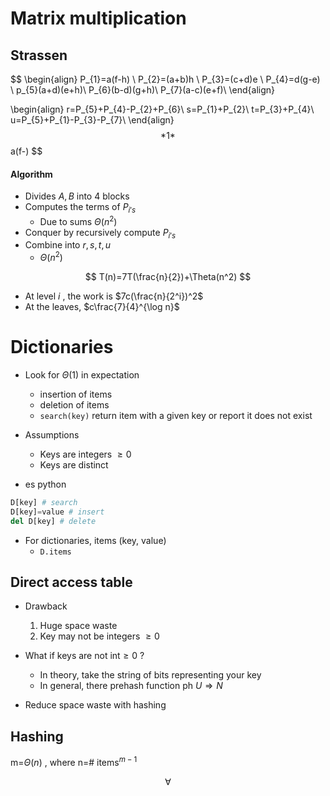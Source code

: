 # Matrix multiplication

## Strassen
$$
\begin{align}
P_{1}=a(f-h) \\
P_{2}=(a+b)h \\
P_{3}=(c+d)e \\
P_{4}=d(g-e) \\
p_{5}(a+d)(e+h)\\
P_{6}(b-d)(g+h)\\
P_{7}(a-c)(e+f)\\
\end{align}

$$
$$
\begin{align}
r=P_{5}+P_{4}-P_{2}+P_{6}\\
s=P_{1}+P_{2}\\
t=P_{3}+P_{4}\\
u=P_{5}+P_{1}-P_{3}-P_{7}\\
\end{align}
$$
*1*
$$
a(f-)
$$

#### Algorithm
- Divides $A,B$ into 4 blocks
- Computes the terms of $P_{i's}$
	- Due to sums $\Theta(n^2)$
- Conquer by recursively compute $P_{i's}$
- Combine into $r,s,t,u$
	- $\Theta(n^2)$

$$
T(n)=7T(\frac{n}{2})+\Theta(n^2)
$$
- At level $i$ , the work is $7c(\frac{n}{2^i})^2$
- At the leaves, $c\frac{7}{4}^{\log n}$ 

# Dictionaries

- Look for $\Theta(1)$ in expectation
	- insertion of items
	- deletion of items
	- `search(key)` return item with a given key or report it does not exist

- Assumptions
	- Keys are integers $\geq 0$
	- Keys are distinct

- es python
```python
D[key] # search
D[key]=value # insert
del D[key] # delete
```

- For dictionaries, items (key, value)
	- `D.items`

## Direct access table
- Drawback
	1. Huge space waste
	2. Key may not be integers $\geq 0$ 

- What if keys are not int$\geq 0$ ?
	- In theory, take the string of bits representing your key
	- In general, there prehash function ph $U\Rightarrow N$
- Reduce space waste with hashing

## Hashing
m=$\Theta(n)$ , where n=# items$^{m-1}$ 

$$
\forall 
$$